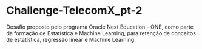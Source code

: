 # Challenge-TelecomX_pt-2
Desafio proposto pelo programa Oracle Next Education - ONE, como parte da formação de Estatística e Machine Learning, para retenção de conceitos de estatística, regressão linear e Machine Learning.
